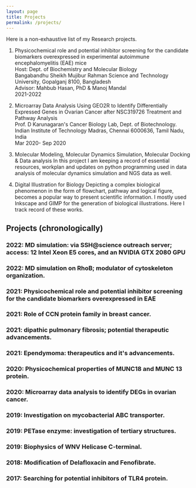 ```yaml
---
layout: page
title: Projects
permalink: /projects/
---
```


Here is a non-exhaustive list of my Research projects.

01. Physicochemical role and potential inhibitor screening for the candidate biomarkers overexpressed in experimental autoimmune encephalomyelitis (EAE) mice <br>
Host: Dept. of Biochemistry and Molecular Biology<br>
Bangabandhu Sheikh Mujibur Rahman Science and Technology University, Gopalganj 8100, Bangladesh <br>
Advisor: Mahbub Hasan, PhD & Manoj Mandal<br>
2021-2022

02. Microarray Data Analysis Using GEO2R to Identify Differentially Expressed Genes in Ovarian Cancer after NSC319726 Treatment and Pathway Analysis<br>
Prof. D Karunagaran's Cancer Biology Lab, Dept. of Biotechnology.
Indian Institute of Technology Madras, Chennai 6000636, Tamil Nadu, India<br>
Mar 2020- Sep 2020


03. Molecular Modeling, Molecular Dynamics Simulation, Molecular Docking & Data analysis
In this project I am keeping a record of essential resources, workplan and updates on python programming used in data analysis of molecular dynamics simulation and NGS data as well. 

04. Digital Illustration for Biology
Depicting a complex biological phenomenon in the form of flowchart, pathway and logical figure, becomes a popular way to present scientific information. I mostly used Inkscape and GIMP for the generation of biological illustrations. Here I track record of these works. 

## Projects (chronologically)

### 2022: MD simulation: via SSH@science outreach server; access: 12 Intel Xeon E5 cores, and an NVIDIA GTX 2080 GPU<br>

### 2022: MD simulation on RhoB; modulator of cytoskeleton organization. <br>

### 2021: Physicochemical role and potential inhibitor screening for the candidate biomarkers overexpressed in EAE<br>

### 2021: Role of CCN protein family in breast cancer.<br>

### 2021: dipathic pulmonary fibrosis; potential therapeutic advancements.<br>

### 2021: Ependymoma: therapeutics and it's advancements.<br>

### 2020: Physicochemical properties of MUNC18 and MUNC 13 protein.<br>

### 2020: Microarray data analysis to identify DEGs in ovarian cancer.<br>

### 2019: Investigation on mycobacterial ABC transporter.<br>

### 2019: PETase enzyme: investigation of tertiary structures.<br>

### 2019: Biophysics of WNV Helicase C-terminal.<br>
 
### 2018: Modification of Delafloxacin and Fenofibrate.<br>

### 2017: Searching for potential inhibitors of TLR4 protein.<br>

